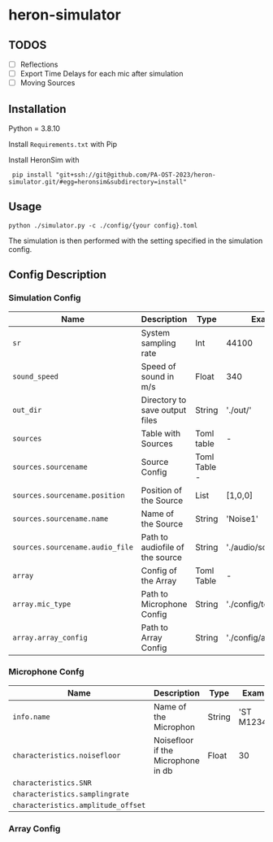 # heron-simulator

## TODOS

- [ ] Reflections
- [ ] Export Time Delays for each mic after simulation
- [ ] Moving Sources

## Installation
Python = 3.8.10

Install `Requirements.txt` with Pip

Install HeronSim with
```
 pip install "git+ssh://git@github.com/PA-OST-2023/heron-simulator.git/#egg=heronsim&subdirectory=install"
```

## Usage
```
python ./simulator.py -c ./config/{your config}.toml
```

The simulation is then performed with the setting specified in the simulation config.

## Config Description

### Simulation Config
Name | Description | Type | Example
--- | --- | --- | ---
`sr` | System sampling rate | Int | 44100
`sound_speed` | Speed of sound in m/s | Float | 340
`out_dir` | Directory to save output files | String | './out/'
`sources` | Table with Sources| Toml table| -
`sources.sourcename` | Source Config | Toml Table -
`sources.sourcename.position`| Position of the Source| List | [1,0,0]
`sources.sourcename.name`| Name of the Source| String | 'Noise1'
`sources.sourcename.audio_file`| Path to audiofile of the source| String | './audio/sound1.wav'
`array` | Config of the Array | Toml Table | -
`array.mic_type` | Path to Microphone Config | String | './config/testMic.toml'
`array.array_config` | Path to Array Config | String | './config/array.toml'

### Microphone Confg

Name | Description | Type | Example
--- | --- | --- | ---
`info.name` |Name of the Microphon |String |'ST M123456'
`characteristics.noisefloor` |Noisefloor if the Microphone in db |Float |30
`characteristics.SNR` | | |
`characteristics.samplingrate` | | |
`characteristics.amplitude_offset` | | |

### Array Config
